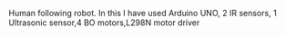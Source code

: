 Human following robot.
In this I have used Arduino UNO, 2 IR sensors, 1 Ultrasonic sensor,4 BO motors,L298N motor driver
